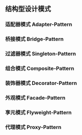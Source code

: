 <!--
 * @Author: zouzongliang
 * @Date: 2020-10-15 10:08:55
 * @LastEditTime: 2020-10-15 10:59:44
 * @LastEditors: Please set LastEditors
 * @Description: In User Settings Edit
 * @file: content
-->

## 结构型设计模式

### 适配器模式  Adapter-Pattern

### 桥接模式  Bridge-Pattern

### 过滤器模式  Singleton-Pattern

### 组合模式  Composite-Pattern

### 装饰器模式  Decorator-Pattern

### 外观模式  Facade-Pattern

### 享元模式  Flyweight-Pattern

### 代理模式  Proxy-Pattern
